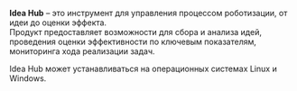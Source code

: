 **Idea Hub** – это инструмент для управления процессом роботизации, от идеи до оценки эффекта.  
Продукт предоставляет возможности для сбора и анализа идей, проведения оценки эффективности по ключевым показателям, мониторинга хода реализации задач. 

Idea Hub может устанавливаться на операционных системах Linux и Windows.
